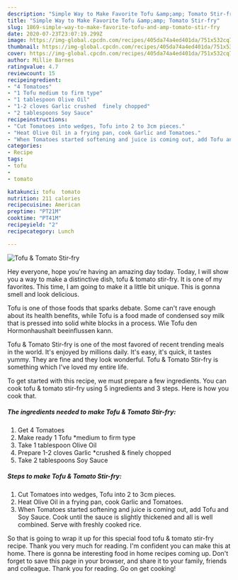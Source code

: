 ```yaml
---
description: "Simple Way to Make Favorite Tofu &amp;amp; Tomato Stir-fry"
title: "Simple Way to Make Favorite Tofu &amp;amp; Tomato Stir-fry"
slug: 1869-simple-way-to-make-favorite-tofu-and-amp-tomato-stir-fry
date: 2020-07-23T23:07:19.299Z
image: https://img-global.cpcdn.com/recipes/405da74a4ed401da/751x532cq70/tofu-tomato-stir-fry-recipe-main-photo.jpg
thumbnail: https://img-global.cpcdn.com/recipes/405da74a4ed401da/751x532cq70/tofu-tomato-stir-fry-recipe-main-photo.jpg
cover: https://img-global.cpcdn.com/recipes/405da74a4ed401da/751x532cq70/tofu-tomato-stir-fry-recipe-main-photo.jpg
author: Millie Barnes
ratingvalue: 4.7
reviewcount: 15
recipeingredient:
- "4 Tomatoes"
- "1 Tofu medium to firm type"
- "1 tablespoon Olive Oil"
- "1-2 cloves Garlic crushed  finely chopped"
- "2 tablespoons Soy Sauce"
recipeinstructions:
- "Cut Tomatoes into wedges, Tofu into 2 to 3cm pieces."
- "Heat Olive Oil in a frying pan, cook Garlic and Tomatoes."
- "When Tomatoes started softening and juice is coming out, add Tofu and Soy Sauce. Cook until the sauce is slightly thickened and all is well combined. Serve with freshly cooked rice."
categories:
- Recipe
tags:
- tofu
- 
- tomato

katakunci: tofu  tomato 
nutrition: 211 calories
recipecuisine: American
preptime: "PT21M"
cooktime: "PT41M"
recipeyield: "2"
recipecategory: Lunch

---
```



![Tofu &amp; Tomato Stir-fry](https://img-global.cpcdn.com/recipes/405da74a4ed401da/751x532cq70/tofu-tomato-stir-fry-recipe-main-photo.jpg)

Hey everyone, hope you're having an amazing day today. Today, I will show you a way to make a distinctive dish, tofu &amp; tomato stir-fry. It is one of my favorites. This time, I am going to make it a little bit unique. This is gonna smell and look delicious.

Tofu is one of those foods that sparks debate. Some can&#39;t rave enough about its health benefits, while Tofu is a food made of condensed soy milk that is pressed into solid white blocks in a process. Wie Tofu den Hormonhaushalt beeinflussen kann.

Tofu &amp; Tomato Stir-fry is one of the most favored of recent trending meals in the world. It's enjoyed by millions daily. It's easy, it's quick, it tastes yummy. They are fine and they look wonderful. Tofu &amp; Tomato Stir-fry is something which I've loved my entire life.


To get started with this recipe, we must prepare a few ingredients. You can cook tofu &amp; tomato stir-fry using 5 ingredients and 3 steps. Here is how you cook that.

<!--inarticleads1-->

##### The ingredients needed to make Tofu &amp; Tomato Stir-fry:

1. Get 4 Tomatoes
1. Make ready 1 Tofu *medium to firm type
1. Take 1 tablespoon Olive Oil
1. Prepare 1-2 cloves Garlic *crushed &amp; finely chopped
1. Take 2 tablespoons Soy Sauce




<!--inarticleads2-->

##### Steps to make Tofu &amp; Tomato Stir-fry:

1. Cut Tomatoes into wedges, Tofu into 2 to 3cm pieces.
1. Heat Olive Oil in a frying pan, cook Garlic and Tomatoes.
1. When Tomatoes started softening and juice is coming out, add Tofu and Soy Sauce. Cook until the sauce is slightly thickened and all is well combined. Serve with freshly cooked rice.




So that is going to wrap it up for this special food tofu &amp; tomato stir-fry recipe. Thank you very much for reading. I'm confident you can make this at home. There is gonna be interesting food in home recipes coming up. Don't forget to save this page in your browser, and share it to your family, friends and colleague. Thank you for reading. Go on get cooking!
